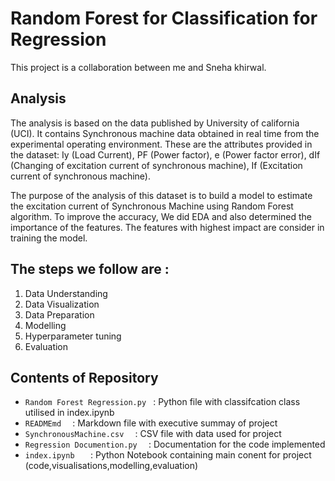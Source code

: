 # Random Forest for Classification for Regression 
This project is a collaboration between me and Sneha khirwal.

## Analysis
The analysis is based on the data published by University of california (UCI). It contains Synchronous machine data obtained in real time from the experimental operating environment. These are the attributes provided in the dataset: Iy (Load Current), PF (Power factor), e (Power factor error), dIf (Changing of excitation current of synchronous machine), If (Excitation current of synchronous machine).

The purpose of the analysis of this dataset is to build a model to  estimate the excitation current of Synchronous Machine using Random Forest algorithm. To improve the accuracy, We did EDA and also determined the importance of the features. The features with highest impact are consider in training the model.

## The steps we follow are :
1. Data Understanding
2. Data Visualization
3. Data Preparation
4. Modelling
5. Hyperparameter tuning
6. Evaluation

## Contents of Repository
- ``Random Forest Regression.py `` :   Python file with classifcation class utilised in index.ipynb
- ``READMEmd  ``         :   Markdown file with executive summay of project
- ``SynchronousMachine.csv  ``      :   CSV file with data used for project
- ``Regression Documention.py  ``      :   Documentation for the code implemented
- ``index.ipynb   ``     :   Python Notebook containing main conent for project (code,visualisations,modelling,evaluation)
